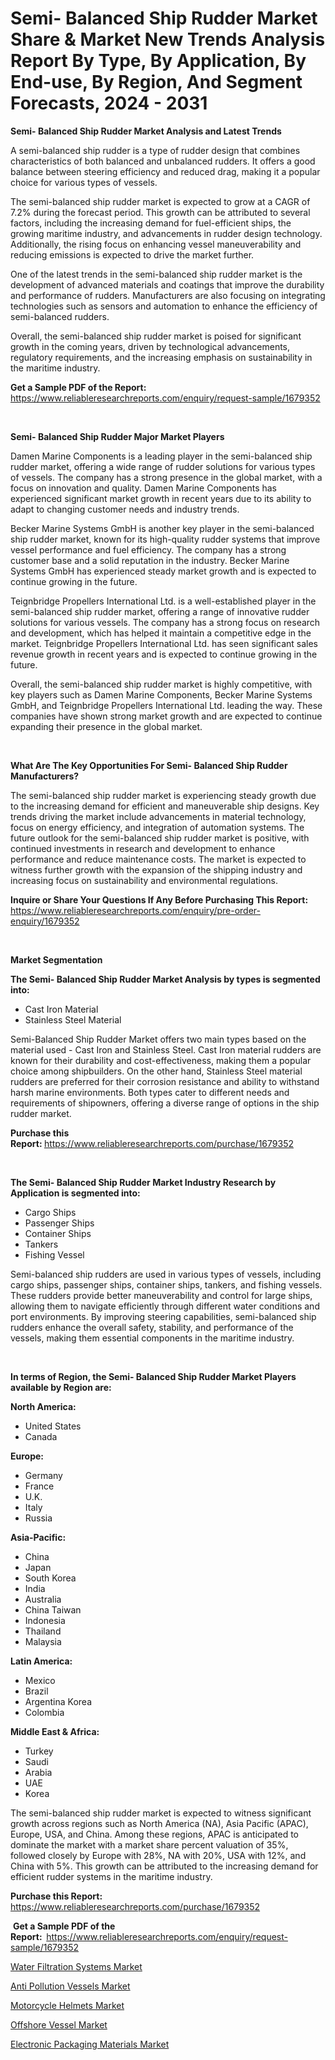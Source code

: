 <p><h1>Semi- Balanced Ship Rudder Market Share & Market New Trends Analysis Report By Type, By Application, By End-use, By Region, And Segment Forecasts, 2024 - 2031</h1></p><p><strong>Semi- Balanced Ship Rudder Market Analysis and Latest Trends</strong></p>
<p><p>A semi-balanced ship rudder is a type of rudder design that combines characteristics of both balanced and unbalanced rudders. It offers a good balance between steering efficiency and reduced drag, making it a popular choice for various types of vessels.</p><p>The semi-balanced ship rudder market is expected to grow at a CAGR of 7.2% during the forecast period. This growth can be attributed to several factors, including the increasing demand for fuel-efficient ships, the growing maritime industry, and advancements in rudder design technology. Additionally, the rising focus on enhancing vessel maneuverability and reducing emissions is expected to drive the market further.</p><p>One of the latest trends in the semi-balanced ship rudder market is the development of advanced materials and coatings that improve the durability and performance of rudders. Manufacturers are also focusing on integrating technologies such as sensors and automation to enhance the efficiency of semi-balanced rudders.</p><p>Overall, the semi-balanced ship rudder market is poised for significant growth in the coming years, driven by technological advancements, regulatory requirements, and the increasing emphasis on sustainability in the maritime industry.</p></p>
<p><strong>Get a Sample PDF of the Report:&nbsp;</strong> <a href="https://www.reliableresearchreports.com/enquiry/request-sample/1679352">https://www.reliableresearchreports.com/enquiry/request-sample/1679352</a></p>
<p>&nbsp;</p>
<p><strong>Semi- Balanced Ship Rudder Major Market Players</strong></p>
<p><p>Damen Marine Components is a leading player in the semi-balanced ship rudder market, offering a wide range of rudder solutions for various types of vessels. The company has a strong presence in the global market, with a focus on innovation and quality. Damen Marine Components has experienced significant market growth in recent years due to its ability to adapt to changing customer needs and industry trends.</p><p>Becker Marine Systems GmbH is another key player in the semi-balanced ship rudder market, known for its high-quality rudder systems that improve vessel performance and fuel efficiency. The company has a strong customer base and a solid reputation in the industry. Becker Marine Systems GmbH has experienced steady market growth and is expected to continue growing in the future.</p><p>Teignbridge Propellers International Ltd. is a well-established player in the semi-balanced ship rudder market, offering a range of innovative rudder solutions for various vessels. The company has a strong focus on research and development, which has helped it maintain a competitive edge in the market. Teignbridge Propellers International Ltd. has seen significant sales revenue growth in recent years and is expected to continue growing in the future.</p><p>Overall, the semi-balanced ship rudder market is highly competitive, with key players such as Damen Marine Components, Becker Marine Systems GmbH, and Teignbridge Propellers International Ltd. leading the way. These companies have shown strong market growth and are expected to continue expanding their presence in the global market.</p></p>
<p>&nbsp;</p>
<p><strong>What Are The Key Opportunities For Semi- Balanced Ship Rudder Manufacturers?</strong></p>
<p><p>The semi-balanced ship rudder market is experiencing steady growth due to the increasing demand for efficient and maneuverable ship designs. Key trends driving the market include advancements in material technology, focus on energy efficiency, and integration of automation systems. The future outlook for the semi-balanced ship rudder market is positive, with continued investments in research and development to enhance performance and reduce maintenance costs. The market is expected to witness further growth with the expansion of the shipping industry and increasing focus on sustainability and environmental regulations.</p></p>
<p><strong>Inquire or Share Your Questions If Any Before Purchasing This Report:</strong> <a href="https://www.reliableresearchreports.com/enquiry/pre-order-enquiry/1679352">https://www.reliableresearchreports.com/enquiry/pre-order-enquiry/1679352</a></p>
<p>&nbsp;</p>
<p><strong>Market Segmentation</strong></p>
<p><strong>The Semi- Balanced Ship Rudder Market Analysis by types is segmented into:</strong></p>
<p><ul><li>Cast Iron Material</li><li>Stainless Steel Material</li></ul></p>
<p><p>Semi-Balanced Ship Rudder Market offers two main types based on the material used - Cast Iron and Stainless Steel. Cast Iron material rudders are known for their durability and cost-effectiveness, making them a popular choice among shipbuilders. On the other hand, Stainless Steel material rudders are preferred for their corrosion resistance and ability to withstand harsh marine environments. Both types cater to different needs and requirements of shipowners, offering a diverse range of options in the ship rudder market.</p></p>
<p><strong>Purchase this Report:&nbsp;</strong><a href="https://www.reliableresearchreports.com/purchase/1679352">https://www.reliableresearchreports.com/purchase/1679352</a></p>
<p>&nbsp;</p>
<p><strong>The Semi- Balanced Ship Rudder Market Industry Research by Application is segmented into:</strong></p>
<p><ul><li>Cargo Ships</li><li>Passenger Ships</li><li>Container Ships</li><li>Tankers</li><li>Fishing Vessel</li></ul></p>
<p><p>Semi-balanced ship rudders are used in various types of vessels, including cargo ships, passenger ships, container ships, tankers, and fishing vessels. These rudders provide better maneuverability and control for large ships, allowing them to navigate efficiently through different water conditions and port environments. By improving steering capabilities, semi-balanced ship rudders enhance the overall safety, stability, and performance of the vessels, making them essential components in the maritime industry.</p></p>
<p>&nbsp;</p>
<p><strong>In terms of Region, the Semi- Balanced Ship Rudder Market Players available by Region are:</strong></p>
<p>
    <p> <strong> North America: </strong>
        <ul>
            <li>United States</li>
            <li>Canada</li>
        </ul>
        </p> 
    <p> <strong> Europe: </strong>
        <ul>
            <li>Germany</li>
            <li>France</li>
            <li>U.K.</li>
            <li>Italy</li>
            <li>Russia</li>
        </ul>
        </p> 
    <p> <strong> Asia-Pacific: </strong>
        <ul>
            <li>China</li>
            <li>Japan</li>
            <li>South Korea</li>
            <li>India</li>
            <li>Australia</li>
            <li>China Taiwan</li>
            <li>Indonesia</li>
            <li>Thailand</li>
            <li>Malaysia</li>
        </ul>
        </p> 
    <p> <strong> Latin America: </strong>
        <ul>
            <li>Mexico</li>
            <li>Brazil</li>
            <li>Argentina Korea</li>
            <li>Colombia</li>
        </ul>
        </p> 
    <p> <strong> Middle East & Africa: </strong>
        <ul>
            <li>Turkey</li>
            <li>Saudi</li>
            <li>Arabia</li>
            <li>UAE</li>
            <li>Korea</li>
        </ul>
    </p>
    </p>
<p><p>The semi-balanced ship rudder market is expected to witness significant growth across regions such as North America (NA), Asia Pacific (APAC), Europe, USA, and China. Among these regions, APAC is anticipated to dominate the market with a market share percent valuation of 35%, followed closely by Europe with 28%, NA with 20%, USA with 12%, and China with 5%. This growth can be attributed to the increasing demand for efficient rudder systems in the maritime industry.</p></p>
<p><strong>Purchase this Report: </strong><a href="https://www.reliableresearchreports.com/purchase/1679352">https://www.reliableresearchreports.com/purchase/1679352</a></p>
<p>&nbsp;<strong>Get a Sample PDF of the Report:&nbsp;&nbsp;</strong><a href="https://www.reliableresearchreports.com/enquiry/request-sample/1679352">https://www.reliableresearchreports.com/enquiry/request-sample/1679352</a></p>
<p><strong></strong></p>
<p><p><a href="https://medium.com/@macielind886/water-filtration-systems-market-competitive-analysis-market-trends-and-forecast-to-2031-29eb84e72c24">Water Filtration Systems Market</a></p><p><a href="https://github.com/mbisetmhermsr/Market-Research-Report-List-1/blob/main/anti-pollution-vessels-market.md">Anti Pollution Vessels Market</a></p><p><a href="https://medium.com/@samirmayert1/motorcycle-helmets-nbsp-market-focuses-on-market-share-size-and-projected-forecast-till-2031-1283bb4e0727">Motorcycle Helmets Market</a></p><p><a href="https://github.com/zjyglelu/Market-Research-Report-List-1/blob/main/offshore-vessel-market.md">Offshore Vessel Market</a></p><p><a href="https://medium.com/@macielind886/electronic-packaging-materials-market-research-report-its-history-and-forecast-2024-to-2031-6096cb05e681">Electronic Packaging Materials Market</a></p></p>